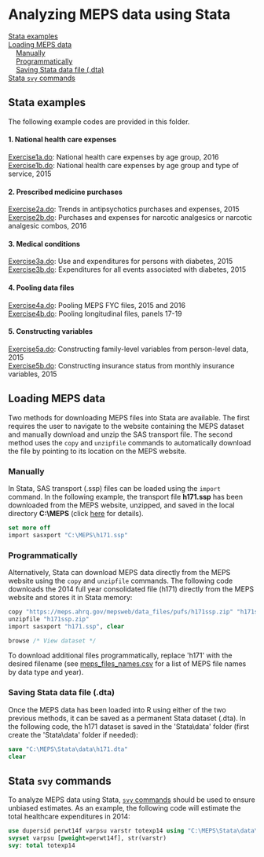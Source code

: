 # Analyzing MEPS data using Stata

[Stata examples](#stata-examples)<br>
[Loading MEPS data](#loading-meps-data)<br>
&nbsp; &nbsp; [Manually](#manually)<br>
&nbsp; &nbsp; [Programmatically](#programmatically)<br>
&nbsp; &nbsp; [Saving Stata data file (.dta)](#saving-stata-data-file-dta)<br>
[Stata `svy` commands](#stata-svy-commands)<br>


## Stata examples

The following example codes are provided in this folder.

#### 1. National health care expenses
[Exercise1a.do](Exercise1a.do): National health care expenses by age group, 2016
<br>
[Exercise1b.do](Exercise1b.do): National health care expenses by age group and type of service, 2015
<br>

#### 2. Prescribed medicine purchases
[Exercise2a.do](Exercise2a.do): Trends in antipsychotics purchases and expenses, 2015
<br>
[Exercise2b.do](Exercise2b.do): Purchases and expenses for narcotic analgesics or narcotic analgesic combos, 2016

#### 3. Medical conditions
[Exercise3a.do](Exercise3a.do): Use and expenditures for persons with diabetes, 2015
<br>
[Exercise3b.do](Exercise3b.do): Expenditures for all events associated with diabetes, 2015
<br>

#### 4. Pooling data files
[Exercise4a.do](Exercise4a.do): Pooling MEPS FYC files, 2015 and 2016
<br>
[Exercise4b.do](Exercise4b.do): Pooling longitudinal files, panels 17-19

#### 5. Constructing variables
[Exercise5a.do](Exercise5a.do): Constructing family-level variables from person-level data, 2015
<br>
[Exercise5b.do](Exercise5b.do): Constructing insurance status from monthly insurance variables, 2015


## Loading MEPS data

Two methods for downloading MEPS files into Stata are available. The first requires the user to navigate to the website containing the MEPS dataset and manually download and unzip the SAS transport file. The second method uses the `copy` and `unzipfile` commands to automatically download the file by pointing to its location on the MEPS website.

### Manually

In Stata, SAS transport (.ssp) files can be loaded using the `import` command. In the following example, the transport file <b>h171.ssp</b> has been downloaded from the MEPS website, unzipped, and saved in the local directory <b>C:\MEPS</b> (click [here](../README.md#accessing-meps-hc-data) for details).
``` stata
set more off
import sasxport "C:\MEPS\h171.ssp"
```

### Programmatically

Alternatively, Stata can download MEPS data directly from the MEPS website using the `copy` and `unzipfile` commands. The following code downloads the 2014 full year consolidated file (h171) directly from the MEPS website and stores it in Stata memory:

``` stata
copy "https://meps.ahrq.gov/mepsweb/data_files/pufs/h171ssp.zip" "h171ssp.zip"
unzipfile "h171ssp.zip"
import sasxport "h171.ssp", clear

browse /* View dataset */
```
To download additional files programmatically, replace 'h171' with the desired filename (see [meps_files_names.csv](https://github.com/HHS-AHRQ/MEPS/blob/master/Quick_Reference_Guides/meps_file_names.csv) for a list of MEPS file names by data type and year).

### Saving Stata data file (.dta)

Once the MEPS data has been loaded into R using either of the two previous methods, it can be saved as a permanent Stata dataset (.dta). In the following code,  the h171 dataset is saved in the 'Stata\data' folder (first create the 'Stata\data' folder if needed):
``` Stata
save "C:\MEPS\Stata\data\h171.dta"
clear
```

## Stata `svy` commands
To analyze MEPS data using Stata, [`svy` commands](http://www.stata.com/manuals13/svysvyestimation.pdf) should be used to ensure unbiased estimates. As an example, the following code will estimate the total healthcare expenditures in 2014:
``` stata
use dupersid perwt14f varpsu varstr totexp14 using "C:\MEPS\Stata\data\h171.dta", clear
svyset varpsu [pweight=perwt14f], str(varstr)
svy: total totexp14
```
